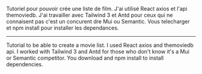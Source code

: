 Tutoriel pour pouvoir crée une liste de film.
J'ai utilisé React axios et l'api themoviedb.
J'ai travailler avec Tailwind 3 et Antd pour ceux qui ne connaisent pas c'est un concurent dre Mui ou Semantic. 
Vous telecharger et npm install pour installer les dependances.


--------------------------------------------------------------------------------------------------------------------------------------------------------------------


Tutorial to be able to create a movie list.
I used React axios and themoviedb api.
I worked with Tailwind 3 and Antd for those who don't know it's a Mui or Semantic competitor.
You download and npm install to install dependencies.
